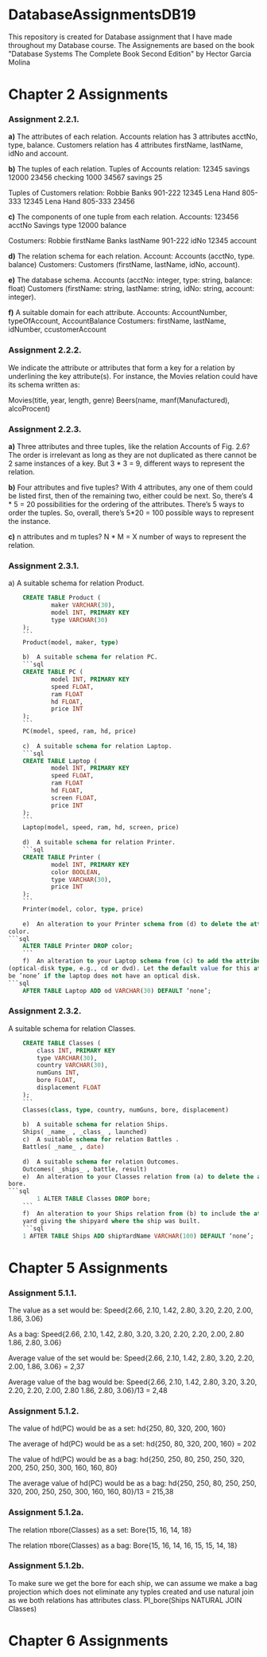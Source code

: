 # DatabaseAssignmentsDB19
This repository is created for Database assignment that I have made throughout my Database course.
The Assignements are based on the book "Database Systems The Complete Book Second Edition" by Hector Garcia Molina
# Chapter 2 Assignments

### Assignment 2.2.1.

**a)**  The attributes of each relation.
Accounts relation has 3 attributes acctNo, type, balance.
Customers relation has 4 attributes firstName, lastName, idNo and account.

**b)**  The tuples of each relation.
Tuples of Accounts relation:
12345 savings 12000
23456 checking 1000
34567 savings 25
	
Tuples of Customers relation:
Robbie Banks 901-222 12345
Lena Hand 805-333 12345
Lena Hand 805-333 23456
	
**c)**  The components of one tuple from each relation.
Accounts:
123456 acctNo
Savings type
12000 balance
	
Costumers:
Robbie firstName
Banks lastName
901-222 idNo
12345 account

**d)**  The relation schema for each relation.
Account: Accounts (acctNo, type. balance) 
Customers: Customers (firstName, lastName, idNo, account).

**e)**  The database schema.
Accounts (acctNo: integer, type: string, balance: float) 
Customers (firstName: string, lastName: string, idNo: string, account: integer).

**f)**  A suitable domain for each attribute.
Accounts: AccountNumber, typeOfAccount, AccountBalance
Costumers: firstName, lastName, idNumber, ccustomerAccount

### Assignment 2.2.2.

We indicate the attribute or attributes that form a key for a relation by
underlining the key attribute(s). For instance, the Movies relation could have
its schema written as:

Movies(title, year, length, genre)
Beers(name, manf(Manufactured), alcoProcent)

### Assignment 2.2.3.

**a)**  Three attributes and three tuples, like the relation Accounts of Fig. 2.6?
The order is irrelevant as long as they are not duplicated as there cannot be 2 same instances of a key. 
But 3 * 3 = 9, different ways to represent the relation.

**b)**  Four attributes and five tuples?
With 4 attributes, any one of them could be listed first, then of the remaining two, either could be next. 
So, there’s 4 * 5 = 20  possibilities for the ordering of the attributes. 
There’s 5 ways to order the tuples. So, overall, there’s 5*20 = 100  possible ways to represent the instance. 

**c)**  n attributes and m tuples?
N * M = X number of ways to represent the relation.

### Assignment 2.3.1.

a)  A suitable schema for relation Product.
```sql
	CREATE TABLE Product (
	        maker VARCHAR(30),
	        model INT, PRIMARY KEY
	        type VARCHAR(30)
	);
	```
	Product(model, maker, type)
	
	b)  A suitable schema for relation PC.
	```sql
	CREATE TABLE PC (
	        model INT, PRIMARY KEY
	        speed FLOAT, 
	        ram FLOAT
	        hd FLOAT,
	        price INT
	);
	```
	PC(model, speed, ram, hd, price)
	
	c)  A suitable schema for relation Laptop.
	```sql
	CREATE TABLE Laptop (
	        model INT, PRIMARY KEY
	        speed FLOAT,
	        ram FLOAT
	        hd FLOAT,
	        screen FLOAT,
	        price INT
	);
	```
	Laptop(model, speed, ram, hd, screen, price)
	
	d)  A suitable schema for relation Printer.
	```sql
	CREATE TABLE Printer (
	        model INT, PRIMARY KEY
	        color BOOLEAN, 
	        type VARCHAR(30),
	        price INT
	);
	```
	Printer(model, color, type, price)
	
	e)  An alteration to your Printer schema from (d) to delete the attribute
color.
```sql
	ALTER TABLE Printer DROP color;
	```
	f)  An alteration to your Laptop schema from (c) to add the attribute od
(optical-disk type, e.g., cd or dvd). Let the default value for this attribute
be ’none’ if the laptop does not have an optical disk.
```sql
	AFTER TABLE Laptop ADD od VARCHAR(30) DEFAULT ‘none’;
```
### Assignment 2.3.2.

A suitable schema for relation Classes.
```sql
	CREATE TABLE Classes (
	    class INT, PRIMARY KEY
	    type VARCHAR(30),
	    country VARCHAR(30),
	    numGuns INT,
	    bore FLOAT,
	    displacement FLOAT
	);
	```
	Classes(class, type, country, numGuns, bore, displacement)
	
	b)  A suitable schema for relation Ships.
	Ships( _name_ , _class_ , launched)
	c)  A suitable schema for relation Battles .
	Battles( _name_ , date)
	
	d)  A suitable schema for relation Outcomes.
	Outcomes( _ships_ , battle, result)
	e)  An alteration to your Classes relation from (a) to delete the attribute
bore.
```sql
	    1 ALTER TABLE Classes DROP bore;
	```
	f)  An alteration to your Ships relation from (b) to include the attribute
	yard giving the shipyard where the ship was built.
	```sql
    1 AFTER TABLE Ships ADD shipYardName VARCHAR(100) DEFAULT ‘none’;
```
# Chapter 5 Assignments

### Assignment 5.1.1.


The  value as a set would be:
Speed{2.66, 2.10, 1.42, 2.80, 3.20, 2.20, 2.00, 1.86, 3.06}

As a bag:
Speed{2.66, 2.10, 1.42, 2.80, 3.20, 3.20, 2.20, 2.20, 2.00, 2.80 1.86, 2.80, 3.06}

Average value of the set would be:
Speed{2.66, 2.10, 1.42, 2.80, 3.20, 2.20, 2.00, 1.86, 3.06} = 2,37

Average value of the bag would be:
Speed{2.66, 2.10, 1.42, 2.80, 3.20, 3.20, 2.20, 2.20, 2.00, 2.80 1.86, 2.80, 3.06}/13 = 2,48


### Assignment 5.1.2. 


The value of hd(PC) would be as a set:
hd{250, 80, 320, 200, 160}

The average of hd(PC) would be as a set:
hd{250, 80, 320, 200, 160} = 202

The value of hd(PC) would be as a bag:
hd{250, 250, 80, 250, 250, 320, 200, 250, 250, 300, 160, 160, 80}

The average value of hd(PC) would be as a bag:
hd{250, 250, 80, 250, 250, 320, 200, 250, 250, 300, 160, 160, 80}/13 = 215,38

### Assignment 5.1.2a. 

The relation πbore(Classes) as a set:
Bore{15, 16, 14, 18}

The relation πbore(Classes) as a bag:
Bore{15, 16, 14, 16, 15, 15, 14, 18}


### Assignment 5.1.2b. 

To make sure we get the bore for each ship, we can assume we make a bag projection which does not eliminate any typles created and use natural join as we both relations has attributes class.
PI_bore(Ships NATURAL JOIN Classes)

# Chapter 6 Assignments



